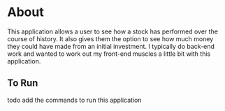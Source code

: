 # About

This application allows a user to see how a stock has performed over the course of history. It also gives them the
option to see how much money they could have made from an initial investment. I typically do back-end work and wanted to
work out my front-end muscles a little bit with this application.

## To Run

todo add the commands to run this application
